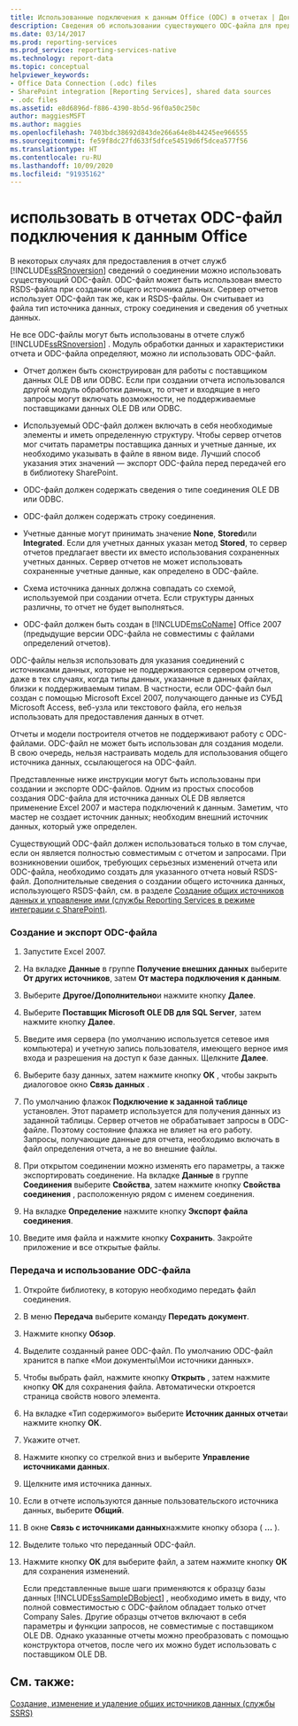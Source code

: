 ```yaml
---
title: Использованные подключения к данным Office (ODC) в отчетах | Документы Майкрософт
description: Сведения об использовании существующего ODC-файла для предоставления в отчет служб Reporting Services сведений о соединении.
ms.date: 03/14/2017
ms.prod: reporting-services
ms.prod_service: reporting-services-native
ms.technology: report-data
ms.topic: conceptual
helpviewer_keywords:
- Office Data Connection (.odc) files
- SharePoint integration [Reporting Services], shared data sources
- .odc files
ms.assetid: e8d6896d-f886-4390-8b5d-96f0a50c250c
author: maggiesMSFT
ms.author: maggies
ms.openlocfilehash: 7403bdc38692d843de266a64e8b44245ee966555
ms.sourcegitcommit: fe59f8dc27fd633f5dfce54519d6f5dcea577f56
ms.translationtype: HT
ms.contentlocale: ru-RU
ms.lasthandoff: 10/09/2020
ms.locfileid: "91935162"
---
```

# <a name="use-an-office-data-connection-odc-with-reports"></a>использовать в отчетах ODC-файл подключения к данным Office
  В некоторых случаях для предоставления в отчет служб [!INCLUDE[ssRSnoversion](../../includes/ssrsnoversion-md.md)] сведений о соединении можно использовать существующий ODC-файл. ODC-файл может быть использован вместо RSDS-файла при создании общего источника данных. Сервер отчетов использует ODC-файл так же, как и RSDS-файлы. Он считывает из файла тип источника данных, строку соединения и сведения об учетных данных.  
  
 Не все ODC-файлы могут быть использованы в отчете служб [!INCLUDE[ssRSnoversion](../../includes/ssrsnoversion-md.md)] . Модуль обработки данных и характеристики отчета и ODC-файла определяют, можно ли использовать ODC-файл.  
  
-   Отчет должен быть сконструирован для работы с поставщиком данных OLE DB или ODBC. Если при создании отчета использовался другой модуль обработки данных, то отчет и входящие в него запросы могут включать возможности, не поддерживаемые поставщиками данных OLE DB или ODBC.  
  
-   Используемый ODC-файл должен включать в себя необходимые элементы и иметь определенную структуру. Чтобы сервер отчетов мог считать параметры поставщика данных и учетные данные, их необходимо указывать в файле в явном виде. Лучший способ указания этих значений — экспорт ODC-файла перед передачей его в библиотеку SharePoint.  
  
-   ODC-файл должен содержать сведения о типе соединения OLE DB или ODBC.  
  
-   ODC-файл должен содержать строку соединения.  
  
-   Учетные данные могут принимать значение **None**, **Stored**или **Integrated**. Если для учетных данных указан метод **Stored**, то сервер отчетов предлагает ввести их вместо использования сохраненных учетных данных. Сервер отчетов не может использовать сохраненные учетные данные, как определено в ODC-файле.  
  
-   Схема источника данных должна совпадать со схемой, используемой при создании отчета. Если структуры данных различны, то отчет не будет выполняться.  
  
-   ODC-файл должен быть создан в [!INCLUDE[msCoName](../../includes/msconame-md.md)] Office 2007 (предыдущие версии ODC-файла не совместимы с файлами определений отчетов).  
  
 ODC-файлы нельзя использовать для указания соединений с источниками данных, которые не поддерживаются сервером отчетов, даже в тех случаях, когда типы данных, указанные в данных файлах, близки к поддерживаемым типам. В частности, если ODC-файл был создан с помощью Microsoft Excel 2007, получающего данные из СУБД Microsoft Access, веб-узла или текстового файла, его нельзя использовать для предоставления данных в отчет.  
  
 Отчеты и модели построителя отчетов не поддерживают работу с ODC-файлами. ODC-файл не может быть использован для создания модели. В свою очередь, нельзя настраивать модель для использования общего источника данных, ссылающегося на ODC-файл.  
  
 Представленные ниже инструкции могут быть использованы при создании и экспорте ODC-файлов. Одним из простых способов создания ODC-файла для источника данных OLE DB является применение Excel 2007 и мастера подключений к данным. Заметим, что мастер не создает источник данных; необходим внешний источник данных, который уже определен.  
  
 Существующий ODC-файл должен использоваться только в том случае, если он является полностью совместимым с отчетом и запросами. При возникновении ошибок, требующих серьезных изменений отчета или ODC-файла, необходимо создать для указанного отчета новый RSDS-файл. Дополнительные сведения о создании общего источника данных, использующего RSDS-файл, см. в разделе [Создание общих источников данных и управление ими (службы Reporting Services в режиме интеграции с SharePoint)](/previous-versions/sql/).  
  
### <a name="to-create-and-export-an-odc-file"></a>Создание и экспорт ODC-файла  
  
1.  Запустите Excel 2007.  
  
2.  На вкладке **Данные** в группе **Получение внешних данных** выберите **От других источников**, затем **От мастера подключения к данным**.  
  
3.  Выберите **Другое/Дополнительно**и нажмите кнопку **Далее**.  
  
4.  Выберите **Поставщик Microsoft OLE DB для SQL Server**, затем нажмите кнопку **Далее**.  
  
5.  Введите имя сервера (по умолчанию используется сетевое имя компьютера) и учетную запись пользователя, имеющего верное имя входа и разрешения на доступ к базе данных. Щелкните **Далее**.  
  
6.  Выберите базу данных, затем нажмите кнопку **ОК** , чтобы закрыть диалоговое окно **Связь данных** .  
  
7.  По умолчанию флажок **Подключение к заданной таблице** установлен. Этот параметр используется для получения данных из заданной таблицы. Сервер отчетов не обрабатывает запросы в ODC-файле. Поэтому состояние флажка не влияет на его работу. Запросы, получающие данные для отчета, необходимо включать в файл определения отчета, а не во внешние файлы.  
  
8.  При открытом соединении можно изменять его параметры, а также экспортировать соединение. На вкладке **Данные** в группе **Соединения** выберите **Свойства**, затем нажмите кнопку **Свойства соединения** , расположенную рядом с именем соединения.  
  
9. На вкладке **Определение** нажмите кнопку **Экспорт файла соединения**.  
  
10. Введите имя файла и нажмите кнопку **Сохранить**. Закройте приложение и все открытые файлы.  
  
### <a name="to-upload-and-use-an-odc-file"></a>Передача и использование ODC-файла  
  
1.  Откройте библиотеку, в которую необходимо передать файл соединения.  
  
2.  В меню **Передача** выберите команду **Передать документ**.  
  
3.  Нажмите кнопку **Обзор**.  
  
4.  Выделите созданный ранее ODC-файл. По умолчанию ODC-файл хранится в папке «Мои документы\Мои источники данных».  
  
5.  Чтобы выбрать файл, нажмите кнопку **Открыть** , затем нажмите кнопку **ОК** для сохранения файла. Автоматически откроется страница свойств нового элемента.  
  
6.  На вкладке «Тип содержимого» выберите **Источник данных отчета**и нажмите кнопку **ОК**.  
  
7.  Укажите отчет.  
  
8.  Нажмите кнопку со стрелкой вниз и выберите **Управление источниками данных**.  
  
9. Щелкните имя источника данных.  
  
10. Если в отчете используются данные пользовательского источника данных, выберите **Общий**.  
  
11. В окне **Связь с источниками данных**нажмите кнопку обзора ( **...** ).  
  
12. Выделите только что переданный ODC-файл.  
  
13. Нажмите кнопку **ОК** для выберите файл, а затем нажмите кнопку **ОК** для сохранения изменений.  
  
     Если представленные выше шаги применяются к образцу базы данных [!INCLUDE[ssSampleDBobject](../../includes/sssampledbobject-md.md)] , необходимо иметь в виду, что полной совместимостью с ODC-файлом обладает только отчет Company Sales. Другие образцы отчетов включают в себя параметры и функции запросов, не совместимые с поставщиком OLE DB. Однако указанные отчеты можно преобразовать с помощью конструктора отчетов, после чего их можно будет использовать с поставщиком OLE DB.  
  
## <a name="see-also"></a>См. также:  
 [Создание, изменение и удаление общих источников данных (службы SSRS)](../../reporting-services/report-data/create-modify-and-delete-shared-data-sources-ssrs.md)  
  
